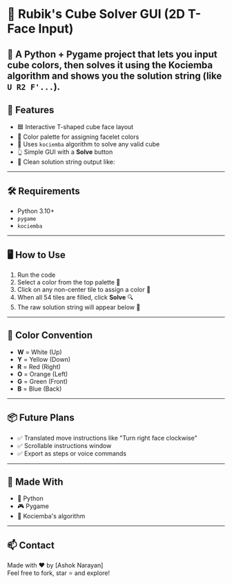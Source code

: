 # 🧩 Rubik's Cube Solver GUI (2D T-Face Input)
🎨 A Python + Pygame project that lets you **input cube colors**, then solves it using the **Kociemba algorithm** and shows you the solution string (like `U R2 F'...`).
---
## 🚀 Features
- 🟦 Interactive T-shaped cube face layout  
- 🎨 Color palette for assigning facelet colors  
- 🧠 Uses `kociemba` algorithm to solve any valid cube  
- 👆 Simple GUI with a **Solve** button  
- 📄 Clean solution string output like:  
---
## 🛠️ Requirements
- Python 3.10+
- `pygame`
- `kociemba`
---
## 🖥️ How to Use
1. Run the code
2. Select a color from the top palette 🎨  
3. Click on any non-center tile to assign a color 🧱  
4. When all 54 tiles are filled, click **Solve** 🔍  
5. The raw solution string will appear below 🧠
---
## 🎯 Color Convention
- **W** = White (Up)
- **Y** = Yellow (Down)
- **R** = Red (Right)
- **O** = Orange (Left)
- **G** = Green (Front)
- **B** = Blue (Back)
---
## 📦 Future Plans
- ✅ Translated move instructions like "Turn right face clockwise"
- ✅ Scrollable instructions window
- ✅ Export as steps or voice commands
---
## 🙌 Made With
- 🐍 Python  
- 🎮 Pygame  
- 🤖 Kociemba's algorithm
---
## 📫 Contact

Made with ❤️ by [Ashok Narayan]  
Feel free to fork, star ⭐ and explore!
